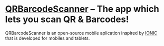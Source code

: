[QRBarcodeScanner](https://github.com/yogeshkrishnani/QRBarcodeScanner) – The app which lets you scan QR & Barcodes!
=========

QRBarcodeScanner is an open-source mobile aplication inspired by [IONIC](https://ionicframework.com/) that is developed for mobiles and tablets.
